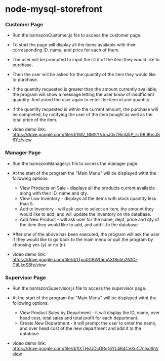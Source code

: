 # node-mysql-storefront

### Customer Page
* Run the bamazonCustomer.js file to access the customer page.
* To start the page will display all the items available with their corresponding ID, name, and price for each of them.
* The user will be prompted to input the ID # of the item they would like to purchase. 
* Then the user will be asked for the quantity of the item they would like to purchase.
* If the quantity requested is greater than the amount currently available, the program will show a message letting the user know of insufficient quantity. And asked the user again to enter the item id and quantity.
* If the quantity requested is within the current amount, the purchase will be completed, by notifying the user of the item bought as well as the total price of the item.

* video demo link: https://drive.google.com/file/d/1MV_NMSYVbnJ0xZBmQ5P_sL98JKmJS6Yz/view

### Manager Page
* Run the bamazonManager.js file to access the manager page.
* At the start of the program the "Main Menu" will be displayed witht the following options:
    - View Products on Sale - displays all the products current available along with their ID, name and qty.
    - View Low Inventory - displays all the items with stock quantity less than 5.
    - Add to Inventory - will ask user to select an item, the amount they would like to add, and will update the         inventory on the database.
    - Add New Product - will ask user for the name, dept, price and qty of the item they would like to add, and add      it to the database.
* After one of the above has been executed, the program will ask the user if they would like to go back to the main menu or quit the program by choosing yes (y) or no (n).

* video demo link: https://drive.google.com/file/d/1Tpu0GBWf5mAXf8ohh2NfO-CtiLkoS8fx/view

### Supervisor Page
* Run the bamazonSupervisor.js file to access the supervisor page.
* At the start of the program the "Main Menu" will be displayed witht the following options:
    - View Product Sales by Department - it will display the ID, name, over head cost, total sales and total profit     for each department.
    - Create New Department - it will prompt the user to enter the name, and over head cost of the new department       and add it to the database.

* video demo link: https://drive.google.com/file/d/1lXTHsUDcDRgGiYL4B4CeXuC7nIsotliV/view
